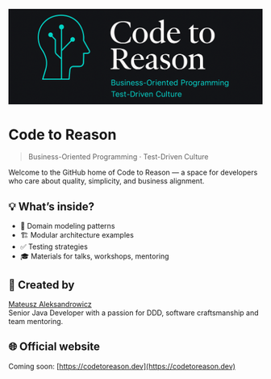 <p align="center">
  <img src="https://github.com/codetoreason/.github/blob/main/profile/code_to_reason_banner.png" alt="Code to Reason" />
</p>

# Code to Reason

> Business-Oriented Programming · Test-Driven Culture

Welcome to the GitHub home of Code to Reason — a space for developers who care about quality, simplicity, and business alignment.

## 💡 What’s inside?

- 🧩 Domain modeling patterns
- 🏗️ Modular architecture examples
- ✅ Testing strategies
- 🎓 Materials for talks, workshops, mentoring

## 👤 Created by

[Mateusz Aleksandrowicz](https://github.com/mateusz-aleksandrowicz)  
Senior Java Developer with a passion for DDD, software craftsmanship and team mentoring.

## 🌐 Official website

Coming soon: [https://codetoreason.dev](https://codetoreason.dev)
